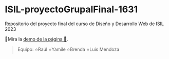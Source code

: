 # ISIL-proyectoGrupalFinal-1631
Repositorio del proyecto final del curso de Diseño y Desarrollo Web de ISIL
2023

🧡Mira la [demo de la página 👀](https://raulsr92.github.io/ISIL-proyectoGrupalFinal-1631/HTML/).

> Equipo: 
    ⭐Raúl 
    ⭐Yamile
    ⭐Brenda
    ⭐Luis Mendoza 